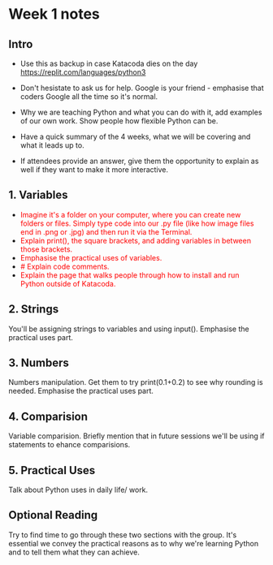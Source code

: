 # Week 1 notes

## Intro
- Use this as backup in case Katacoda dies on the day https://replit.com/languages/python3

- Don't hesistate to ask us for help. Google is your friend - emphasise that coders Google all the time so it's normal.

- Why we are teaching Python and what you can do with it, add examples of our own work. Show people how flexible Python can be.

- Have a quick summary of the 4 weeks, what we will be covering and what it leads up to.

- If attendees provide an answer, give them the opportunity to explain as well if they want to make it more interactive.





## 1. Variables
- <div style="color:red">Imagine it's a folder on your computer, where you can create new folders or files. Simply type code into our .py file (like how image files end in .png or .jpg) and then run it via the Terminal.</div>
- <div style="color:red">Explain print(), the square brackets, and adding variables in between those brackets.</div>
- <div style="color:red">Emphasise the practical uses of variables.</div>
- <div style="color:red"># Explain code comments.</div>
- <div style="color:red">Explain the page that walks people through how to install and run Python outside of Katacoda.</div>



## 2. Strings
You'll be assigning strings to variables and using input(). Emphasise the practical uses part.

## 3. Numbers
Numbers manipulation. Get them to try print(0.1+0.2) to see why rounding is needed. Emphasise the practical uses part.

## 4. Comparision
Variable comparision. Briefly mention that in future sessions we'll be using if statements to ehance comparisions.

## 5. Practical Uses
Talk about Python uses in daily life/ work.

## Optional Reading
Try to find time to go through these two sections with the group. It's essential we convey the practical reasons as to why we're learning Python and to tell them what they can achieve.